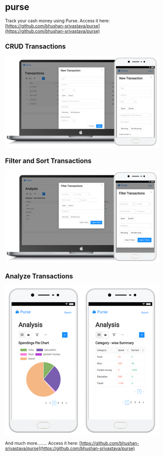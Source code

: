 # purse
Track your cash money using Purse. Access it here: [https://github.com/bhushan-srivastava/purse](https://github.com/bhushan-srivastava/purse)

## CRUD Transactions  

![New transaction](./client/src/static/images/new.png)  

## Filter and Sort Transactions  

![Filter transactions](./client/src/static/images/filter.png)  

## Analyze Transactions  

![Analyze transaction](./client/src/static/images/analysis_summary.png)  

And much more........ Access it here: [https://github.com/bhushan-srivastava/purse](https://github.com/bhushan-srivastava/purse)  
